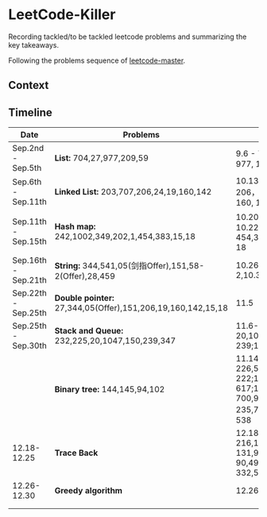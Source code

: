 # LeetCode-Killer
Recording tackled/to be tackled leetcode problems and summarizing the key takeaways.



Following the problems sequence of [leetcode-master](https://github.com/youngyangyang04/leetcode-master). 



## Context







## Timeline

| Date                | Problems                                                     | Done                                                         |
| ------------------- | ------------------------------------------------------------ | ------------------------------------------------------------ |
| Sep.2nd - Sep.5th   | **List:** 704,27,977,209,59                                  | 9.6 - 704，9.7 - 27, 9.11 - 977, 10.12-209,59                |
| Sep.6th - Sep.11th  | **Linked List:** 203,707,206,24,19,160,142                   | 10.13-203,10.15-707 206，10.16-24,10.17-19，160, 10.18-142   |
| Sep.11th - Sep.15th | **Hash map:** 242,1002,349,202,1,454,383,15,18               | 10.20-242，10.21-1002，10.22-349,202,1,10.23-454,383,10.24-15,10.25-18 |
| Sep.16th - Sep.21th | **String:** 344,541,05(剑指Offer),151,58-2(Offer),28,459     | 10.26-344,541,05,58-2,10.31-28,11.1-459                      |
| Sep.22th - Sep.25th | **Double pointer:** 27,344,05(Offer),151,206,19,160,142,15,18 | 11.5                                                         |
| Sep.25th - Sep.30th | **Stack and Queue:** 232,225,20,1047,150,239,347             | 11.6-232,11.8-225,11.9-20,1047,150; 11.10-239;11.11-347;     |
|                     | **Binary tree:** 144,145,94,102                              | 11.14-102,11.15-226,589,101,111,11.16-222;11.18-110;12.11-617;12.12-700,98,530,501,236;12.17-235,701,450，669，108，538 |
| 12.18-12.25         | **Trace Back**                                               | 12.18-77;12.19-216,12.20-17,39,40;12.21-131,93,78;12.22-90,491,46,47;12.25-332,51,37 |
| 12.26-12.30         | **Greedy algorithm**                                         | 12.26-455,376,53                                             |
|                     |                                                              |                                                              |
|                     |                                                              |                                                              |

